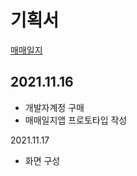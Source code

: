 # 기획서 
[매매일지](https://serious-walrus-338.notion.site/9aaf57e459fc471a9c808a1bc218f9fd)



2021.11.16 
 - 
 - 개발자계정 구매
 - 매매일지앱 프로토타입 작성
 

2021.11.17
  - 화면 구성 
